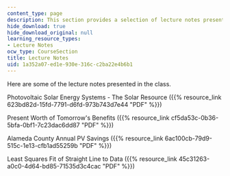 ```yaml
---
content_type: page
description: This section provides a selection of lecture notes presented in the class.
hide_download: true
hide_download_original: null
learning_resource_types:
- Lecture Notes
ocw_type: CourseSection
title: Lecture Notes
uid: 1a352a07-ed1e-930e-316c-c2ba22e4b6b1
---
```


Here are some of the lecture notes presented in the class.

Photovoltaic Solar Energy Systems - The Solar Resource ({{% resource_link 623bd82d-15fd-7791-d6fd-973b743d7e44 "PDF" %}})

Present Worth of Tomorrow's Benefits ({{% resource_link cf5da53c-0b36-5bfa-0bf1-7c23dac6dd87 "PDF" %}})

Alameda County Annual PV Savings ({{% resource_link 6ac100cb-79d9-515c-1e13-cfb1ad55259b "PDF" %}})

Least Squares Fit of Straight Line to Data ({{% resource_link 45c31263-a0c0-4d64-bd85-71535d3c4cac "PDF" %}})